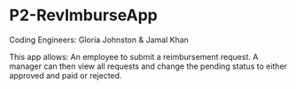 # P2-RevImburseApp
Coding Engineers: Gloria Johnston & Jamal Khan

This app allows: An employee to submit a reimbursement request.
A manager can then view all requests and change the pending
status to either approved and paid or rejected. 
